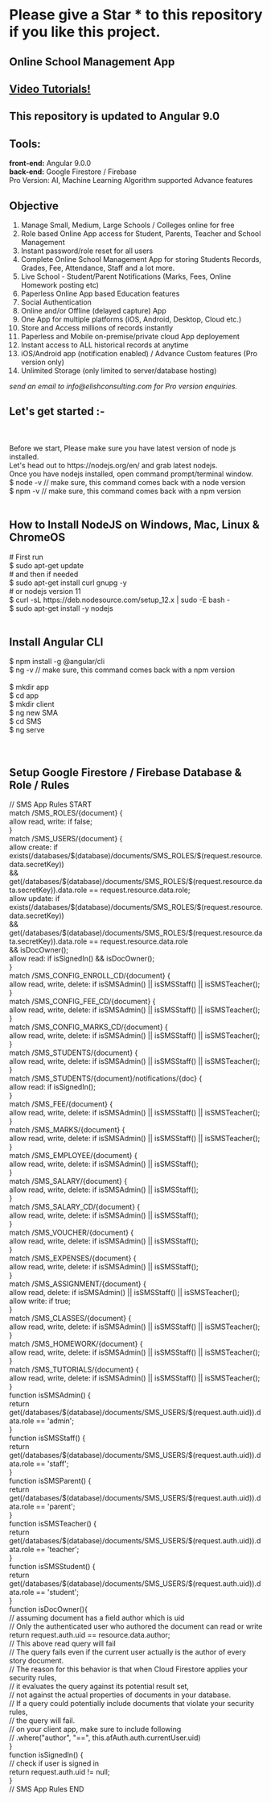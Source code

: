 # Please give a Star * to this repository if you like this project.
<h2>Online School Management App</h2>
<h2><a href="https://www.youtube.com/playlist?list=PLp0TENYyY8lHnfxOOzZ_hTnPF8Hh3eKDo">Video Tutorials!</a></h2>
<h2>This repository is updated to Angular 9.0</h2>
<h2>Tools: </h2>
<b>front-end:</b> Angular 9.0.0<br/>
<b>back-end:</b> Google Firestore / Firebase<br/>
Pro Version: AI, Machine Learning Algorithm supported Advance features<br/>
<h2>Objective</h2>
<ol>
<li>Manage Small, Medium, Large Schools / Colleges online for free</li>
<li>Role based Online App access for Student, Parents, Teacher and School Management</li>
<li>Instant password/role reset for all users</li>
<li>Complete Online School Management App for storing Students Records, Grades, Fee, Attendance, Staff and a lot more.</li>
<li>Live School - Student/Parent Notifications (Marks, Fees, Online Homework posting etc) </li>
<li>Paperless Online App based Education features</li>
<li>Social Authentication</li>
<li>Online and/or Offline (delayed capture) App</li>
<li>One App for multiple platforms (iOS, Android, Desktop, Cloud etc.)</li>
<li>Store and Access millions of records instantly</li>
<li>Paperless and Mobile on-premise/private cloud App deployement</li>
<li>Instant access to ALL historical records at anytime</li>
<li>iOS/Android app (notification enabled) / Advance Custom features (Pro version only)</li>
<li>Unlimited Storage (only limited to server/database hosting)</li>
</ol>
<i>send an email to info@elishconsulting.com for Pro version enquiries.</i>

<h2>Let's get started :-</h2>
<br/><br/>
Before we start, Please make sure you have latest version of node js installed.<br/>
Let's head out to https://nodejs.org/en/ and grab latest nodejs.<br/>
Once you have nodejs installed, open command prompt/terminal window.<br/>
$ node -v // make sure, this command comes back with a node version<br/>
$ npm -v // make sure, this command comes back with a npm version<br/><br/>

<h2>How to Install NodeJS on Windows, Mac, Linux & ChromeOS</h2>
# First run<br/>
$ sudo apt-get update<br/>
# and then if needed<br/>
$ sudo apt-get install curl gnupg -y<br/>
# or nodejs version 11<br/>
$ curl -sL https://deb.nodesource.com/setup_12.x | sudo -E bash -<br/>
$ sudo apt-get install -y nodejs<br/><br/>
<h2>Install Angular CLI</h2>
$ npm install -g @angular/cli<br/>
$ ng -v // make sure, this command comes back with a npm version<br/><br/>
$ mkdir app<br/>
$ cd app<br/>
$ mkdir client<br/
$ cd client<br/>
$ ng new SMA<br/>
$ cd SMS<br/>
$ ng serve<br/>
<br/><br/>

<h2> Setup Google Firestore / Firebase Database & Role / Rules</h2>
// SMS App Rules START<br/>
  match /SMS_ROLES/{document} {<br/>
   allow read, write: if false;<br/>
   }<br/>
   match /SMS_USERS/{document} {<br/>
	 allow create: if exists(/databases/$(database)/documents/SMS_ROLES/$(request.resource.data.secretKey))<br/>
   && get(/databases/$(database)/documents/SMS_ROLES/$(request.resource.data.secretKey)).data.role == request.resource.data.role;<br/>
   allow update: if exists(/databases/$(database)/documents/SMS_ROLES/$(request.resource.data.secretKey))<br/>
   && get(/databases/$(database)/documents/SMS_ROLES/$(request.resource.data.secretKey)).data.role == request.resource.data.role<br/>
   && isDocOwner();<br/>
   allow read: if isSignedIn() && isDocOwner();<br/>
   }<br/>
   match /SMS_CONFIG_ENROLL_CD/{document} {<br/>
   allow read, write, delete: if isSMSAdmin() || isSMSStaff() || isSMSTeacher();<br/>
   }<br/>
   match /SMS_CONFIG_FEE_CD/{document} {<br/>
   allow read, write, delete: if isSMSAdmin() || isSMSStaff() || isSMSTeacher();<br/>
   }<br/>
   match /SMS_CONFIG_MARKS_CD/{document} {<br/>
   allow read, write, delete: if isSMSAdmin() || isSMSStaff() || isSMSTeacher();<br/>
   }<br/>
   match /SMS_STUDENTS/{document} {<br/>
   allow read, write, delete: if isSMSAdmin() || isSMSStaff() || isSMSTeacher();<br/>
   }<br/>
   match /SMS_STUDENTS/{document}/notifications/{doc} {<br/>
   allow read: if isSignedIn();<br/>
   }<br/>
   match /SMS_FEE/{document} {<br/>
   allow read, write, delete: if isSMSAdmin() || isSMSStaff() || isSMSTeacher();<br/>
   }<br/>
   match /SMS_MARKS/{document} {<br/>
   allow read, write, delete: if isSMSAdmin() || isSMSStaff() || isSMSTeacher();<br/>
   }<br/>
   match /SMS_EMPLOYEE/{document} {<br/>
   allow read, write, delete: if isSMSAdmin() || isSMSStaff();<br/>
   }<br/>
   match /SMS_SALARY/{document} {<br/>
   allow read, write, delete: if isSMSAdmin() || isSMSStaff();<br/>
   }<br/>
   match /SMS_SALARY_CD/{document} {<br/>
   allow read, write, delete: if isSMSAdmin() || isSMSStaff();<br/>
   }<br/>
   match /SMS_VOUCHER/{document} {<br/>
   allow read, write, delete: if isSMSAdmin() || isSMSStaff();<br/>
   }<br/>
   match /SMS_EXPENSES/{document} {<br/>
   allow read, write, delete: if isSMSAdmin() || isSMSStaff();<br/>
   }<br/>
   match /SMS_ASSIGNMENT/{document} {<br/>
   allow read, delete: if isSMSAdmin() || isSMSStaff() || isSMSTeacher();<br/>
   allow write: if true;<br/>
   }<br/>
   match /SMS_CLASSES/{document} {<br/>
   allow read, write, delete: if isSMSAdmin() || isSMSStaff() || isSMSTeacher();<br/>
   }<br/>
   match /SMS_HOMEWORK/{document} {<br/>
   allow read, write, delete: if isSMSAdmin() || isSMSStaff() || isSMSTeacher();<br/>
   }<br/>
   match /SMS_TUTORIALS/{document} {<br/>
   allow read, write, delete: if isSMSAdmin() || isSMSStaff() || isSMSTeacher();<br/>
   }<br/>
   function isSMSAdmin() {<br/>
    return get(/databases/$(database)/documents/SMS_USERS/$(request.auth.uid)).data.role == 'admin';<br/>
    }<br/>
    function isSMSStaff() {<br/>
    return get(/databases/$(database)/documents/SMS_USERS/$(request.auth.uid)).data.role == 'staff';<br/>
    }<br/>
    function isSMSParent() {<br/>
    return get(/databases/$(database)/documents/SMS_USERS/$(request.auth.uid)).data.role == 'parent';<br/>
    }<br/>
    function isSMSTeacher() {<br/>
    return get(/databases/$(database)/documents/SMS_USERS/$(request.auth.uid)).data.role == 'teacher';<br/>
    }<br/>
    function isSMSStudent() {<br/>
    return get(/databases/$(database)/documents/SMS_USERS/$(request.auth.uid)).data.role == 'student';<br/>
    }<br/>
    function isDocOwner(){<br/>
    // assuming document has a field author which is uid<br/>
    // Only the authenticated user who authored the document can read or write<br/>
    	return request.auth.uid == resource.data.author;<br/>
      // This above read query will fail<br/>
    // The query fails even if the current user actually is the author of every story document.<br/>
    //  The reason for this behavior is that when Cloud Firestore applies your security rules, <br/>
    //  it evaluates the query against its potential result set,<br/>
    //   not against the actual properties of documents in your database. <br/>
    //   If a query could potentially include documents that violate your security rules, <br/>
    //   the query will fail.<br/>
    //   on your client app, make sure to include following<br/>
    //   .where("author", "==", this.afAuth.auth.currentUser.uid)<br/>
    }<br/>
    function isSignedIn() {<br/>
    // check if user is signed in<br/>
          return request.auth.uid != null;<br/>
    }<br/>
  // SMS App Rules END<br/>
